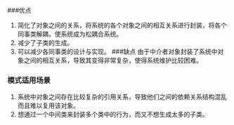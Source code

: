 ###优点
1. 简化了对象之间的关系，将系统的各个对象之间的相互关系进行封装，将各个同事类解耦，使系统成为松耦合系统。
2. 减少了子类的生成。
3. 可以减少各同事类的设计与实现。
###缺点
由于中介者对象封装了系统中对象之间的相互关系，导致其变得非常复杂，使得系统维护比较困难。
### 模式适用场景
1. 系统中对象之间存在比较复杂的引用关系，导致他们之间的依赖关系结构混乱而且难以复用该对象。
2. 想通过一个中间类来封装多个类中的行为，而又不想生成太多的子类。